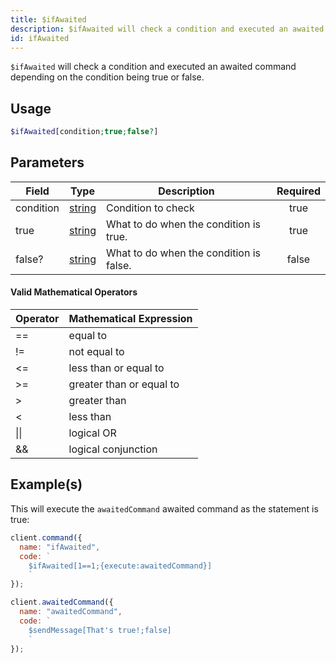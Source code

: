 ```yaml
---
title: $ifAwaited
description: $ifAwaited will check a condition and executed an awaited command depending on the condition being true or false.
id: ifAwaited
---
```


`$ifAwaited` will check a condition and executed an awaited command depending on the condition being true or false.

## Usage

```php
$ifAwaited[condition;true;false?]
```

## Parameters

| Field     | Type                                                                                              | Description                             | Required |
| --------- | ------------------------------------------------------------------------------------------------- | --------------------------------------- | :------: |
| condition | [string](https://developer.mozilla.org/en-US/docs/Web/JavaScript/Reference/Global_Objects/String) | Condition to check                      |   true   |
| true      | [string](https://developer.mozilla.org/en-US/docs/Web/JavaScript/Reference/Global_Objects/String) | What to do when the condition is true.  |   true   |
| false?    | [string](https://developer.mozilla.org/en-US/docs/Web/JavaScript/Reference/Global_Objects/String) | What to do when the condition is false. |  false   |

#### Valid Mathematical Operators

| Operator | Mathematical Expression  |
| -------- | ------------------------ |
| ==       | equal to                 |
| !=       | not equal to             |
| \<=      | less than or equal to    |
| \>=      | greater than or equal to |
| \>       | greater than             |
| \<       | less than                |
| \|\|     | logical OR               |
| &&       | logical conjunction      |

## Example(s)

This will execute the `awaitedCommand` awaited command as the statement is true:

```javascript
client.command({
  name: "ifAwaited",
  code: `
    $ifAwaited[1==1;{execute:awaitedCommand}]
    `
});

client.awaitedCommand({
  name: "awaitedCommand",
  code: `
    $sendMessage[That's true!;false]
    `
});
```
